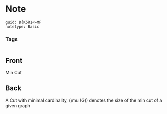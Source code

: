 # Note
```
guid: D{K5R1<=MF
notetype: Basic
```

### Tags
```
```

## Front
Min Cut

## Back
A Cut with minimal cardinality, \(\mu (G)\) denotes the size of the min cut of a given graph
